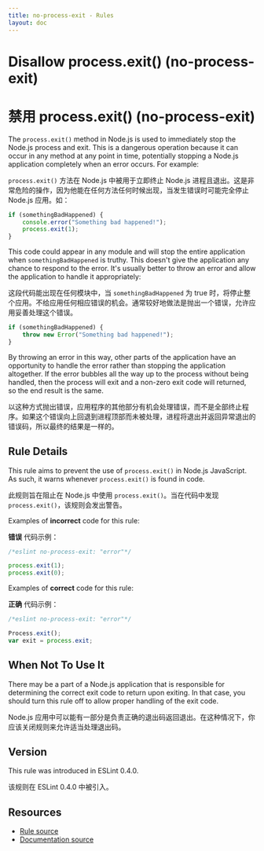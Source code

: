 ```yaml
---
title: no-process-exit - Rules
layout: doc
---
```

<!-- Note: No pull requests accepted for this file. See README.md in the root directory for details. -->

# Disallow process.exit() (no-process-exit)

# 禁用 process.exit() (no-process-exit)

The `process.exit()` method in Node.js is used to immediately stop the Node.js process and exit. This is a dangerous operation because it can occur in any method at any point in time, potentially stopping a Node.js application completely when an error occurs. For example:

`process.exit()` 方法在 Node.js 中被用于立即终止 Node.js 进程且退出。这是非常危险的操作，因为他能在任何方法任何时候出现，当发生错误时可能完全停止 Node.js 应用。如：

```js
if (somethingBadHappened) {
    console.error("Something bad happened!");
    process.exit(1);
}
```

This code could appear in any module and will stop the entire application when `somethingBadHappened` is truthy. This doesn't give the application any chance to respond to the error. It's usually better to throw an error and allow the application to handle it appropriately:

这段代码能出现在任何模块中，当 `somethingBadHappened` 为 true 时，将停止整个应用。不给应用任何相应错误的机会。通常较好地做法是抛出一个错误，允许应用妥善处理这个错误。

```js
if (somethingBadHappened) {
    throw new Error("Something bad happened!");
}
```

By throwing an error in this way, other parts of the application have an opportunity to handle the error rather than stopping the application altogether. If the error bubbles all the way up to the process without being handled, then the process will exit and a non-zero exit code will returned, so the end result is the same.

以这种方式抛出错误，应用程序的其他部分有机会处理错误，而不是全部终止程序。如果这个错误向上回退到进程顶部而未被处理，进程将退出并返回异常退出的错误码，所以最终的结果是一样的。

## Rule Details

This rule aims to prevent the use of `process.exit()` in Node.js JavaScript. As such, it warns whenever `process.exit()` is found in code.

此规则旨在阻止在 Node.js 中使用 `process.exit()`。当在代码中发现 `process.exit()`，该规则会发出警告。

Examples of **incorrect** code for this rule:

**错误** 代码示例：

```js
/*eslint no-process-exit: "error"*/

process.exit(1);
process.exit(0);
```

Examples of **correct** code for this rule:

**正确** 代码示例：

```js
/*eslint no-process-exit: "error"*/

Process.exit();
var exit = process.exit;
```

## When Not To Use It

There may be a part of a Node.js application that is responsible for determining the correct exit code to return upon exiting. In that case, you should turn this rule off to allow proper handling of the exit code.

Node.js 应用中可以能有一部分是负责正确的退出码返回退出。在这种情况下，你应该关闭规则来允许适当处理退出码。

## Version

This rule was introduced in ESLint 0.4.0.

该规则在 ESLint 0.4.0 中被引入。

## Resources

* [Rule source](https://github.com/eslint/eslint/tree/master/lib/rules/no-process-exit.js)
* [Documentation source](https://github.com/eslint/eslint/tree/master/docs/rules/no-process-exit.md)
